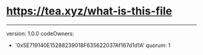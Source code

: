 # https://tea.xyz/what-is-this-file
---
version: 1.0.0
codeOwners:
  - '0x5E719140E15288239018F635622037Af167d1d1A'
quorum: 1

